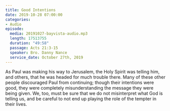 ```yaml
---
title: Good Intentions
date: 2019-10-28 07:00:00
categories:
- Audio
episode:
  media: 20191027-bayvista-audio.mp3
  length: 17513755
  duration: "49:58"
  passage: Acts 21:3-15
  speaker: Bro. Danny Nance
  service_date: October 27th, 2019
---
```

As Paul was making his way to Jerusalem, the Holy Spirit was telling him, and others, that he was headed for much trouble there. Many of these other people discouraged Paul from continuing; though their intentions were good, they were completely misunderstanding the message they were being given. We, too, must be sure that we do not misinterpret what God is telling us, and be careful to not end up playing the role of the tempter in their lives.